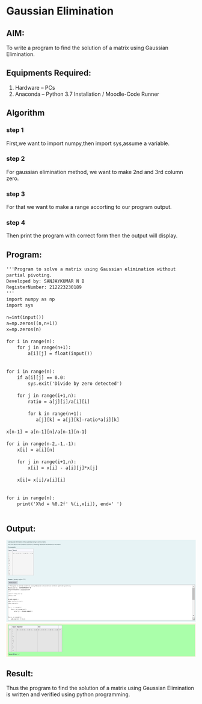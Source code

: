 # Gaussian Elimination

## AIM:
To write a program to find the solution of a matrix using Gaussian Elimination.

## Equipments Required:
1. Hardware – PCs
2. Anaconda – Python 3.7 Installation / Moodle-Code Runner

## Algorithm
### step 1
First,we want to import numpy,then import sys,assume a variable.
### step 2
For gaussian elimination method, we want to make 2nd and 3rd column zero.
### step 3
For that we want to make a range accorting to our program output.
### step 4
Then print the program with correct form then the output will display.
## Program:
```
'''Program to solve a matrix using Gaussian elimination without partial pivoting.
Developed by: SANJAYKUMAR N B 
RegisterNumber: 212223230189
'''
import numpy as np
import sys

n=int(input())
a=np.zeros((n,n+1))
x=np.zeros(n)

for i in range(n):
    for j in range(n+1):
        a[i][j] = float(input())
        
        
for i in range(n):
    if a[i][j] == 0.0:
        sys.exit('Divide by zero detected')
        
    for j in range(i+1,n):
        ratio = a[j][i]/a[i][i]
        
        for k in range(n+1):
           a[j][k] = a[j][k]-ratio*a[i][k]
           
x[n-1] = a[n-1][n]/a[n-1][n-1]

for i in range(n-2,-1,-1):
    x[i] = a[i][n]
    
    for j in range(i+1,n):
        x[i] = x[i] - a[i][j]*x[j]
        
    x[i]= x[i]/a[i][i]
    
    
for i in range(n):
    print('X%d = %0.2f' %(i,x[i]), end=' ')
    
```

## Output:
![alt text](<Screenshot 2024-04-27 032232.png>)


## Result:
Thus the program to find the solution of a matrix using Gaussian Elimination is written and verified using python programming.

